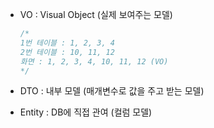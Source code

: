 - VO : Visual Object (실제 보여주는 모델)
    
    ```csharp
    /*
    1번 테이블 : 1, 2, 3, 4
    2번 테이블 : 10, 11, 12
    화면 : 1, 2, 3, 4, 10, 11, 12 (VO)
    */
    ```
    
- DTO : 내부 모델 (매개변수로 값을 주고 받는 모델)
- Entity : DB에 직접 관여 (컬럼 모델)